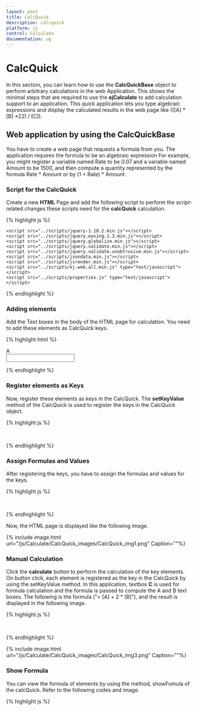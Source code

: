 ```yaml
---
layout: post
title: CalcQuick
description: calcquick
platform: js
control: Calculate
documentation: ug
---
```


# CalcQuick

In this section, you can learn how to use the **CalcQuickBase** object to perform arbitrary calculations in the web Application. This shows the minimal steps that are required to use the **ejCalculate** to add calculation support to an application. This quick application lets you type algebraic expressions and display the calculated results in the web page like (([A] * [B] *22) / [C]).

## Web application by using the CalcQuickBase

You have to create a web page that requests a formula from you. The application requires the formula to be an algebraic expression For example, you might register a variable named Rate to be 0.07 and a variable named Amount to be 1500, and then compute a quantity represented by the formula Rate * Amount or by (1 + Rate) * Amount.

### Script for the CalcQuick

Create a new **HTML** Page and add the following script to perform the script-related changes these scripts need for the **calcQuick** calculation. 

{% highlight js %}

    <script src="../scripts/jquery-1.10.2.min.js"></script>
    <script src="../scripts/jquery.easing.1.3.min.js"></script>
    <script src="../scripts/jquery.globalize.min.js"></script>
    <script src="../scripts/jquery.validate.min.js"></script>
    <script src="../scripts/jquery.validate.unobtrusive.min.js"></script>
    <script src="../scripts/jsondata.min.js"></script>
    <script src="../scripts/jsrender.min.js"></script>
    <script src="../scripts/ej.web.all.min.js" type="text/javascript">     
    </script>
    <script src="../scripts/properties.js" type="text/javascript"></script>

{% endhighlight %}



### Adding elements 

Add the Text boxes in the body of the HTML page for calculation. You need to add these elements as CalcQuick keys.

{% highlight html %}

  <div class="col-md-3">
    A
 </div>
 <div class="col-md-3">
     <input type="text" id="txtBoxA" />
 </div>        

{% endhighlight %}

### Register elements as Keys

Now, register these elements as keys in the CalcQuick. The **setKeyValue** method of the CalcQuick is used to register the keys in the CalcQuick object.



{% highlight js %}

  <script type="text/javascript">
      // … other codes
      var calculator = new CalcQuick();
      calculator.setKeyValue("A", document.getElementById("txtBoxA").value);
      calculator.setKeyValue("B", document.getElementById("txtBoxB").value);
      calculator.setKeyValue("C", document.getElementById("txtBoxC").value);
      calculator.setKeyValue("D", document.getElementById("txtBoxD").value);
      // .. other codes.
 </script>

{% endhighlight %}



### Assign Formulas and Values

After registering the keys, you have to assign the formulas and values for the keys.



{% highlight js %}

 <script type="text/javascript">

     // Codes.
     var calculator = new CalcQuick();
     document.getElementById("txtBoxA").value = "12";
     document.getElementById("txtBoxB").value = "3";
     document.getElementById("txtBoxC").value = "= [A] + 2 * [B]";
    // codes
</script>

{% endhighlight %}



Now, the HTML page is displayed like the following image.

{% include image.html url="/js/Calculate/CalcQuick_images/CalcQuick_img1.png" Caption=""%}

### Manual Calculation

Click the **calculate** button to perform the calculation of the key elements. On button click, each element is registered as the key in the CalcQuick by using the setKeyValue method. In this application, textbox **C** is used for formula calculation and the formula is passed to compute the A and B text boxes. The following is the formula ("= [A] + 2 * [B]”), and the result is displayed in the following image.



{% highlight js %}

  <script type="text/javascript">

      // Codes.
     calculator.setKeyValue("A", document.getElementById("txtBoxA").value);
     calculator.setKeyValue("B", document.getElementById("txtBoxB").value);
     calculator.setKeyValue("C", document.getElementById("txtBoxC").value);
     calculator.setKeyValue("D", document.getElementById("txtBoxD").value);
     calculator.setDirty();

     document.getElementById("txtBoxA").value = calculator.getKeyValue("A")
     document.getElementById("txtBoxB").value = calculator.getKeyValue("B");
     document.getElementById("txtBoxC").value = calculator.getKeyValue("C");
     document.getElementById("txtBoxD").value = calculator.getKeyValue("D");
     
    </script>



{% endhighlight %}

{% include image.html url="/js/Calculate/CalcQuick_images/CalcQuick_img2.png" Caption=""%}

### Auto Calculation

Enable **AutoCalculation** while changing the value of elements that is textboxes in this application. For this, enable the property, **autoCalc**.  When **autoCalc** is enabled in the calcQuick, elements are computed internally while the element value in the HTML page is changed and the computed value is passed through the valueSet event.

In the valueSet event, handle the code to set the value for the elements. Before this, set the function for the event to get the key value of the element on calculation. The **valueSetEventHandler** property is used to set the event method. 



{% highlight js %}

 <script type="text/javascript">
         // Codes.
         calculator.autoCalc = true;

function valueSet(event, data) {
            switch (data.key) {
               case "A":
                    document.getElementById("txtBoxA").value = calculator.getKeyValue("A");
                    break;
                case "B":
                    document.getElementById("txtBoxB").value = calculator.getKeyValue("B")
                    break;
                case "C":
                    document.getElementById("txtBoxC").value = calculator.getKeyValue("C")
                    break;
                case "D":
                    document.getElementById("txtBoxD").value = calculator.getKeyValue("D")
                    break;
                default:
                    break;
            }
        }
     calculator.valueSetEventHandler = valueSet;
        // Codes.
    </script>




{% endhighlight %}



{% include image.html url="/js/Calculate/CalcQuick_images/CalcQuick_img3.png" Caption=""%}

### Show Formula

You can view the formula of elements by using the method, showFomula of the calcQuick. Refer to the following codes and image.



{% highlight js %}

 <script type="text/javascript">

      // Codes.
      $("#lt1Button2").click(function () {

      document.getElementById("txtBoxA").value = calculator.getFormula("A")
      document.getElementById("txtBoxB").value = calculator.getFormula("B");
      document.getElementById("txtBoxC").value = calculator.getFormula("C");
      document.getElementById("txtBoxD").value = calculator.getFormula("D");
      });

      // Codes.
    </script>

{% endhighlight %}

{% include image.html url="/js/Calculate/CalcQuick_images/CalcQuick_img4.png" Caption=""%}

